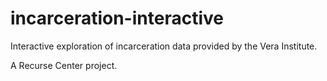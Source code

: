 # incarceration-interactive
Interactive exploration of incarceration data provided by the Vera Institute.

A Recurse Center project.

